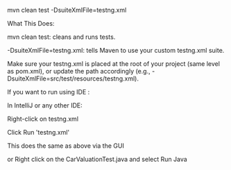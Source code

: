 mvn clean test -DsuiteXmlFile=testng.xml

 What This Does:
 
mvn clean test: cleans and runs tests.

-DsuiteXmlFile=testng.xml: tells Maven to use your custom testng.xml suite.

Make sure your testng.xml is placed at the root of your project (same level as pom.xml), or update the path accordingly (e.g., -DsuiteXmlFile=src/test/resources/testng.xml).

If you want to run using IDE :

In IntelliJ or any other IDE:

Right-click on testng.xml

Click Run 'testng.xml'

This does the same as above via the GUI

or Right click on the CarValuationTest.java and select Run Java
